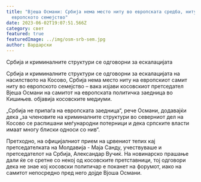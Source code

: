 ```yaml
---
title: "Вјеша Османи: Србија нема место ниту во европската средба, ниту во
  европското семејство"
date: 2023-06-02T19:07:51.566Z
category: свет
featured: true
featuredImage: ../img/osm-srb-sem.jpg
author: Вардарски
---
```

Србија и криминалните структури се одговорни за ескалацијата

Србија и криминалните структури се одговорни за ескалацијата на насилството на Косово, Србија нема место ниту на европскиот самит ниту во европското семејство – вака изјави косовскиот претседател Вјеша Османи на самитот на европската политичка заедница во Кишињев. објавија косовските медиуми.

„Србија не припаѓа на европската заедница“, рече Османи, додавајќи дека „за членовите на криминалните структури во северниот дел на Косово се распишани меѓународни потерници и дека српските власти имаат многу блиски односи со нив“.

Претходно, на официјалниот прием на црвениот тепих кај претседателката на Молдавија - Маја Санду, учествуваше и претседателот на Србија, Александар Вучиќ. На новинарско прашање дали ќе се сретне со некој од косовските претставници, тој одговори дека не знае кој косовски политичар е поканет на форумот, иако на самитот непосредно пред него дојде Вјоша Османи.